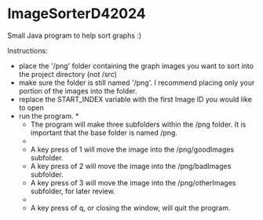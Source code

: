 # ImageSorterD42024
Small Java program to help sort graphs :)

Instructions:
- place the '/png' folder containing the graph images you want to sort into the project directory (not         /src)
- make sure the folder is still named '/png'. I recommend placing only your portion of the images into the folder.
- replace the START_INDEX variable with the first Image ID you would like to open
- run the program.
	 *
	 * The program will make three subfolders within the /png folder. It is important that the base folder is named /png.
	 *
	 * A key press of 1 will move the image into the /png/goodImages subfolder.
	 * A key press of 2 will move the image into the /png/badImages subfolder.
	 * A key press of 3 will move the image into the /png/otherImages subfolder, for later review.
	 *
	 * A key press of q, or closing the window, will quit the program.
